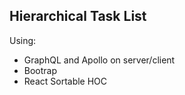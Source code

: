 ## Hierarchical Task List

Using:

- GraphQL and Apollo on server/client
- Bootrap
- React Sortable HOC
